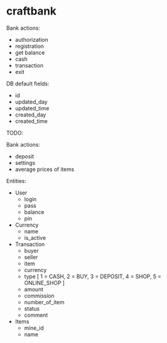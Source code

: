 # craftbank

Bank actions:
- authorization
- registration
- get balance
- cash
- transaction
- exit

DB default fields:
- id
- updated_day
- updated_time
- created_day
- created_time

TODO:

Bank actions:
- deposit
- settings
- average prices of items

Entities:
- User
  - login
  - pass
  - balance
  - pin
- Currency
  - name
  - is_active
- Transaction
  - buyer
  - seller
  - item
  - currency
  - type [
    1 = CASH,
    2 = BUY,
    3 = DEPOSIT,
    4 = SHOP,
    5 = ONLINE_SHOP
  ]
  - amount
  - commission
  - number_of_item
  - status
  - comment
- Items
  - mine_id
  - name
